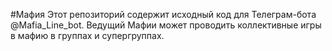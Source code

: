 #Мафия
Этот репозиторий содержит исходный код для Телеграм-бота @Mafia_Line_bot.
Ведущий Мафии может проводить коллективные игры в мафию в группах и супергруппах.
